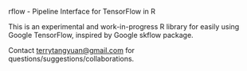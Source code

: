 rflow - Pipeline Interface for TensorFlow in R

This is an experimental and work-in-progress R library for easily using Google TensorFlow, inspired by Google skflow package.  

Contact terrytangyuan@gmail.com for questions/suggestions/collaborations. 
